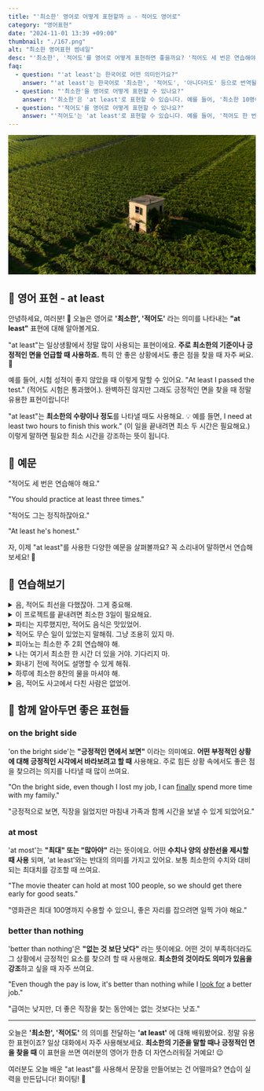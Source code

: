 ```yaml
---
title: "'최소한' 영어로 어떻게 표현할까 ⚖️ - 적어도 영어로"
category: "영어표현"
date: "2024-11-01 13:39 +09:00"
thumbnail: "./167.png"
alt: "최소한 영어표현 썸네일"
desc: "'최소한', '적어도'를 영어로 어떻게 표현하면 좋을까요? '적어도 세 번은 연습해야 해요.', '최소한 그는 정직해요.' 등을 영어로 표현하는 법을 배워봅시다. 다양한 예문을 통해서 연습하고 본인의 표현으로 만들어 보세요."
faq:
  - question: "'at least'는 한국어로 어떤 의미인가요?"
    answer: "'at least'는 한국어로 '최소한', '적어도', '아니더라도' 등으로 번역될 수 있습니다. 어떤 상황에서 최소한의 기준이나 조건을 강조할 때 사용됩니다."
  - question: "'최소한'을 영어로 어떻게 표현할 수 있나요?"
    answer: "'최소한'은 'at least'로 표현할 수 있습니다. 예를 들어, '최소한 10명이 참석해야 해'는 'We need at least 10 people to attend'로 말할 수 있습니다."
  - question: "'적어도'를 영어로 어떻게 표현할 수 있나요?"
    answer: "'적어도'는 'at least'로 표현할 수 있습니다. 예를 들어, '적어도 한 번은 가봐야 해'는 'You should go at least once'로 말할 수 있습니다."
---
```


![넓은 들판 한가운데 집](./167-1.jpg)

## 🌟 영어 표현 - at least

안녕하세요, 여러분! 👋 오늘은 영어로 **'최소한', '적어도'** 라는 의미를 나타내는 **"at least"** 표현에 대해 알아볼게요.

"at least"는 일상생활에서 정말 많이 사용되는 표현이에요. **주로 최소한의 기준이나 긍정적인 면을 언급할 때 사용하죠.** 특히 안 좋은 상황에서도 좋은 점을 찾을 때 자주 써요. 🌟

예를 들어, 시험 성적이 좋지 않았을 때 이렇게 말할 수 있어요. "At least I passed the test." (적어도 시험은 통과했어.). 완벽하진 않지만 그래도 긍정적인 면을 찾을 때 정말 유용한 표현이랍니다!

"at least"는 **최소한의 수량이나 정도**를 나타낼 때도 사용해요. 💡 예를 들면, I need at least two hours to finish this work." (이 일을 끝내려면 최소 두 시간은 필요해요.) 이렇게 말하면 필요한 최소 시간을 강조하는 뜻이 됩니다.

<script async src="https://pagead2.googlesyndication.com/pagead/js/adsbygoogle.js?client=ca-pub-1465612013356152"
     crossorigin="anonymous"></script>
<!-- engple-horizontal-ad -->

<ins class="adsbygoogle"
     style="display:block"
     data-ad-client="ca-pub-1465612013356152"
     data-ad-slot="2106896038"
     data-ad-format="auto"
     data-full-width-responsive="true"></ins>

<script>
     (adsbygoogle = window.adsbygoogle || []).push({});
</script>

## 📖 예문

"적어도 세 번은 연습해야 해요."

"You should practice at least three times."

"적어도 그는 정직하잖아요."

"At least he's honest."

자, 이제 "at least"를 사용한 다양한 예문을 살펴볼까요? 꼭 소리내어 말하면서 연습해보세요! 🚀

## 💬 연습해보기

<details>
<summary>음, 적어도 최선을 다했잖아. 그게 중요해.</summary>
<span>Well, at least <a href="/blog/최대한-노력해-볼게-영어표현/">you tried your best</a>. That's what matters.</span>
</details>

<details>
<summary>이 프로젝트를 끝내려면 최소한 3일이 필요해요.</summary>
<span>I need at least three days to finish this project.</span>
</details>

<details>
<summary>파티는 지루했지만, 적어도 음식은 맛있었어.</summary>
<span>The party was <a href="/blog/vocab-1/040.boring/">boring</a>, but at least the food was good.</span>
</details>

<details>
<summary>적어도 무슨 일이 있었는지 말해줘. 그냥 조용히 있지 마.</summary>
<span>At least tell me what happened. Don't just stay quiet.</span>
</details>

<details>
<summary>피아노는 최소한 주 2회 연습해야 해.</summary>
<span>You should practice piano at least twice a week.</span>
</details>

<details>
<summary>나는 여기서 최소한 한 시간 더 있을 거야. 기다리지 마.</summary>
<span>I'll stay here for at least another hour. Don't wait up.</span>
</details>

<details>
<summary>화내기 전에 적어도 설명할 수 있게 해줘.</summary>
<span>At least let me explain before you get mad.</span>
</details>

<details>
<summary>하루에 최소한 8잔의 물을 마셔야 해.</summary>
<span>You should drink at least eight glasses of water daily.</span>
</details>

<details>
<summary>음, 적어도 사고에서 다친 사람은 없었어.</summary>
<span>Well, at least nobody got hurt in the accident.</span>
</details>

## 🤝 함께 알아두면 좋은 표현들

### on the bright side

'on the bright side'는 **"긍정적인 면에서 보면"** 이라는 의미예요. **어떤 부정적인 상황에 대해 긍정적인 시각에서 바라보려고 할 때** 사용해요. 주로 힘든 상황 속에서도 좋은 점을 찾으려는 의지를 나타낼 때 많이 쓰여요.

"On the bright side, even though I lost my job, I can [finally](/blog/in-english/182.finally/) spend more time with my family."

"긍정적으로 보면, 직장을 잃었지만 마침내 가족과 함께 시간을 보낼 수 있게 되었어요."

### at most

'at most'는 **"최대" 또는 "많아야"** 라는 뜻이에요. 어떤 **수치나 양의 상한선을 제시할 때 사용** 되며, 'at least'와는 반대의 의미를 가지고 있어요. 보통 최소한의 수치와 대비되는 최대치를 강조할 때 쓰여요.

"The movie theater can hold at most 100 people, so we should get there early for good seats."

"영화관은 최대 100명까지 수용할 수 있으니, 좋은 자리를 잡으려면 일찍 가야 해요."

### better than nothing

'better than nothing'은 **"없는 것 보단 낫다"** 라는 뜻이에요. 어떤 것이 부족하더라도 그 상황에서 긍정적인 요소를 찾으려 할 때 사용해요. **최소한의 것이라도 의미가 있음을 강조**하고 싶을 때 자주 쓰여요.

"Even though the pay is low, it's better than nothing while I [look for](/blog/in-english/173.look-for/) a better job."

"급여는 낮지만, 더 좋은 직장을 찾는 동안에는 없는 것보다는 낫죠."

---

오늘은 **'최소한', '적어도'** 의 의미를 전달하는 **'at least'** 에 대해 배워봤어요. 정말 유용한 표현이죠? 일상 대화에서 자주 사용해보세요. **최소한의 기준을 말할 때나 긍정적인 면을 찾을 때** 이 표현을 쓰면 여러분의 영어가 한층 더 자연스러워질 거예요! 😉

여러분도 오늘 배운 "at least"를 사용해서 문장을 만들어보는 건 어떨까요? 연습이 실력을 만든답니다! 화이팅! 💪
